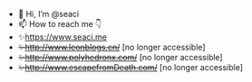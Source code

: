 - 👋 Hi, I’m @seaci
- 📫 How to reach me 👇
- ✨https://www.seaci.me
- ~~✨http://www.leonblogs.cn/~~  [no longer accessible] 
- ~~✨http://www.polyhedronx.com/~~  [no longer accessible] 
- ~~✨http://www.escapefromDeath.com/~~  [no longer accessible] 

<!---
LeonCry/LeonCry is a ✨ special ✨ repository because its `README.md` (this file) appears on your GitHub profile.
You can click the Preview link to take a look at your changes.
--->

